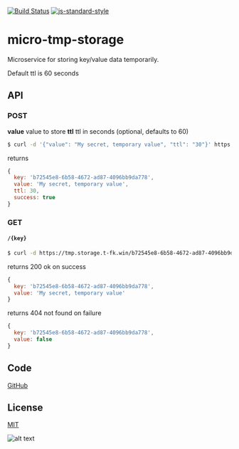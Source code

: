 [![Build Status](https://travis-ci.org/telemark/micro-tmp-storage.svg?branch=master)](https://travis-ci.org/telemark/micro-tmp-storage)
[![js-standard-style](https://img.shields.io/badge/code%20style-standard-brightgreen.svg?style=flat)](https://github.com/feross/standard)

# micro-tmp-storage

Microservice for storing key/value data temporarily.

Default ttl is 60 seconds

## API

### POST

**value** value to store
**ttl** ttl in seconds (optional, defaults to 60)

```bash
$ curl -d '{"value": "My secret, temporary value", "ttl": "30"}' https://tmp.storage.t-fk.win
```

returns

```JavaScript
{
  key: 'b72545e8-6b58-4672-ad87-4096bb9da778',
  value: 'My secret, temporary value',
  ttl: 30,
  success: true
}
```

### GET

#### ```/{key}```

```bash
$ curl -d https://tmp.storage.t-fk.win/b72545e8-6b58-4672-ad87-4096bb9da778
```

returns 200 ok on success

```JavaScript
{
  key: 'b72545e8-6b58-4672-ad87-4096bb9da778',
  value: 'My secret, temporary value'
}
```

returns 404 not found on failure

```JavaScript
{
  key: 'b72545e8-6b58-4672-ad87-4096bb9da778',
  value: false
}
```

## Code

[GitHub](https://github.com/telemark/micro-tmp-storage)

## License

[MIT](LICENSE)

![alt text](https://robots.kebabstudios.party/micro-tmp-storage.png "Robohash image of micro-tmp-storage")